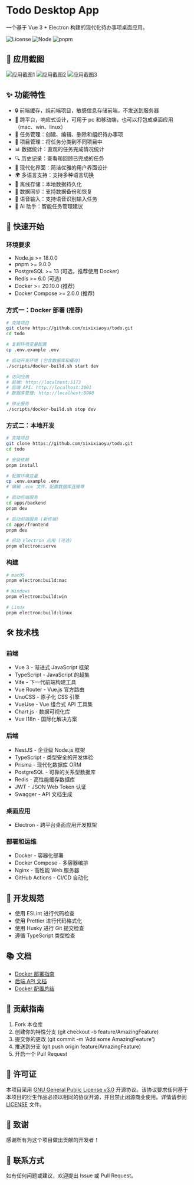 # Todo Desktop App

一个基于 Vue 3 + Electron 构建的现代化待办事项桌面应用。

![License](https://img.shields.io/badge/license-GPL--3.0-red.svg)
![Node](https://img.shields.io/badge/node-%3E%3D18.0.0-brightgreen)
![pnpm](https://img.shields.io/badge/pnpm-%3E%3D8.0.0-brightgreen)

## 📸 应用截图

![应用截图1](/public/readmeImg/img1.png)
![应用截图2](/public/readmeImg/img2.png)
![应用截图3](/public/readmeImg/img3.png)

## ✨ 功能特性

- 🔒 前端缓存，纯前端项目，敏感信息存储前端，不发送到服务器
- 📱 跨平台，响应式设计，可用于 pc 和移动端，也可以打包成桌面应用（mac、win、linux）
- 📝 任务管理：创建、编辑、删除和组织待办事项
- 🎯 项目管理：将任务分类到不同项目中
- 📊 数据统计：直观的任务完成情况统计
- 🔍 历史记录：查看和回顾已完成的任务
- 🎨 现代化界面：简洁优雅的用户界面设计
- 🌍 多语言支持：支持多种语言切换
- 💾 离线存储：本地数据持久化
- 🔄 数据同步：支持数据备份和恢复
- 🎵 语音输入：支持语音识别输入任务
- 🤖 AI 助手：智能任务管理建议

## 🚀 快速开始

### 环境要求

- Node.js >= 18.0.0
- pnpm >= 9.0.0
- PostgreSQL >= 13 (可选，推荐使用 Docker)
- Redis >= 6.0 (可选)
- Docker >= 20.10.0 (推荐)
- Docker Compose >= 2.0.0 (推荐)

### 方式一：Docker 部署 (推荐)

```bash
# 克隆项目
git clone https://github.com/xixixiaoyu/todo.git
cd todo

# 复制环境变量配置
cp .env.example .env

# 启动开发环境 (包含数据库和缓存)
./scripts/docker-build.sh start dev

# 访问应用
# 前端: http://localhost:5173
# 后端 API: http://localhost:3001
# 数据库管理: http://localhost:8080

# 停止服务
./scripts/docker-build.sh stop dev
```

### 方式二：本地开发

```bash
# 克隆项目
git clone https://github.com/xixixiaoyu/todo.git
cd todo

# 安装依赖
pnpm install

# 配置环境变量
cp .env.example .env
# 编辑 .env 文件，配置数据库连接等

# 启动后端服务
cd apps/backend
pnpm dev

# 启动前端服务 (新终端)
cd apps/frontend
pnpm dev

# 启动 Electron 应用 (可选)
pnpm electron:serve
```

### 构建

```bash
# macOS
pnpm electron:build:mac

# Windows
pnpm electron:build:win

# Linux
pnpm electron:build:linux
```

## 🛠️ 技术栈

### 前端

- Vue 3 - 渐进式 JavaScript 框架
- TypeScript - JavaScript 的超集
- Vite - 下一代前端构建工具
- Vue Router - Vue.js 官方路由
- UnoCSS - 原子化 CSS 引擎
- VueUse - Vue 组合式 API 工具集
- Chart.js - 数据可视化库
- Vue I18n - 国际化解决方案

### 后端

- NestJS - 企业级 Node.js 框架
- TypeScript - 类型安全的开发体验
- Prisma - 现代化数据库 ORM
- PostgreSQL - 可靠的关系型数据库
- Redis - 高性能缓存数据库
- JWT - JSON Web Token 认证
- Swagger - API 文档生成

### 桌面应用

- Electron - 跨平台桌面应用开发框架

### 部署和运维

- Docker - 容器化部署
- Docker Compose - 多容器编排
- Nginx - 高性能 Web 服务器
- GitHub Actions - CI/CD 自动化

## 📝 开发规范

- 使用 ESLint 进行代码检查
- 使用 Prettier 进行代码格式化
- 使用 Husky 进行 Git 提交检查
- 遵循 TypeScript 类型检查

## 📚 文档

- [Docker 部署指南](./docs/DOCKER.md)
- [后端 API 文档](./apps/backend/docs/API.md)
- [Docker 配置总结](./README-DOCKER.md)

## 🤝 贡献指南

1. Fork 本仓库
2. 创建你的特性分支 (git checkout -b feature/AmazingFeature)
3. 提交你的更改 (git commit -m 'Add some AmazingFeature')
4. 推送到分支 (git push origin feature/AmazingFeature)
5. 开启一个 Pull Request

## 📄 许可证

本项目采用 [GNU General Public License v3.0](LICENSE)
开源协议。该协议要求任何基于本项目的衍生作品必须以相同的协议开源，并且禁止闭源商业使用。详情请参阅
[LICENSE](LICENSE) 文件。

## 🙏 致谢

感谢所有为这个项目做出贡献的开发者！

## 📮 联系方式

如有任何问题或建议，欢迎提出 Issue 或 Pull Request。
